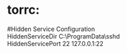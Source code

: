# torrc:
#Hidden Service Configuration <br />
HiddenServiceDir C:\ProgramData\sshd <br />
HiddenServicePort 22 127.0.0.1:22 <br />
